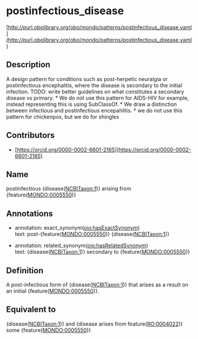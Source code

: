 # postinfectious_disease 

[http://purl.obolibrary.org/obo/mondo/patterns/postinfectious_disease.yaml](http://purl.obolibrary.org/obo/mondo/patterns/postinfectious_disease.yaml)
## Description 

A design pattern for conditions such as post-herpetic neuralgia or postinfectious encephalitis, where the disease is secondary to the initial infection.
TODO: write better guidelines on what constitutes a secondary disease vs primary. * We do not use this pattern for AIDS-HIV for example, instead representing this is using SubClassOf. * We draw a distinction between infectious and postinfectious encepahlitis. * we do not use this pattern for chickenpox, but we do for shingles 
## Contributors 
* [https://orcid.org/0000-0002-6601-2165](https://orcid.org/0000-0002-6601-2165) 
## Name 

postinfectious {disease\([NCBITaxon:1](http://purl.obolibrary.org/obo/NCBITaxon_1)\)} arising from {feature\([MONDO:0005550](http://purl.obolibrary.org/obo/MONDO_0005550)\)}

## Annotations 

* annotation: exact_synonym\([oio:hasExactSynonym](http://purl.obolibrary.org/obo/oio_hasExactSynonym)\)  
text: post-{feature\([MONDO:0005550](http://purl.obolibrary.org/obo/MONDO_0005550)\)} {disease\([NCBITaxon:1](http://purl.obolibrary.org/obo/NCBITaxon_1)\)}

* annotation: related_synonym\([oio:hasRelatedSynonym](http://purl.obolibrary.org/obo/oio_hasRelatedSynonym)\)  
text: {disease\([NCBITaxon:1](http://purl.obolibrary.org/obo/NCBITaxon_1)\)} secondary to {feature\([MONDO:0005550](http://purl.obolibrary.org/obo/MONDO_0005550)\)}

## Definition 

A post-infectious form of {disease\([NCBITaxon:1](http://purl.obolibrary.org/obo/NCBITaxon_1)\)} that arises as a result on an initial {feature\([MONDO:0005550](http://purl.obolibrary.org/obo/MONDO_0005550)\)}.

## Equivalent to 

{disease\([NCBITaxon:1](http://purl.obolibrary.org/obo/NCBITaxon_1)\)} and {disease arises from feature\([RO:0004022](http://purl.obolibrary.org/obo/RO_0004022)\)} some {feature\([MONDO:0005550](http://purl.obolibrary.org/obo/MONDO_0005550)\)}

